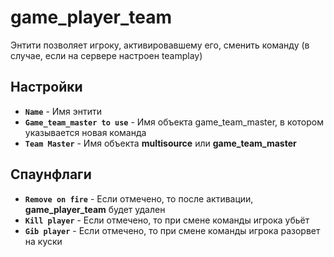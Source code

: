 ﻿# game_player_team

Энтити позволяет игроку, активировавшему его, сменить команду (в случае, если на сервере настроен teamplay)

## Настройки

- **`Name`** - Имя энтити
- **`Game_team_master to use`** - Имя объекта game_team_master, в котором указывается новая команда
- **`Team Master`** - Имя объекта **multisource** или **game_team_master**

## Спаунфлаги

- **`Remove on fire`** - Если отмечено, то после активации, **game_player_team** будет удален
- **`Kill player`** - Если отмечено, то при смене команды игрока убьёт
- **`Gib player`** - Если отмечено, то при смене команды игрока разорвет на куски

